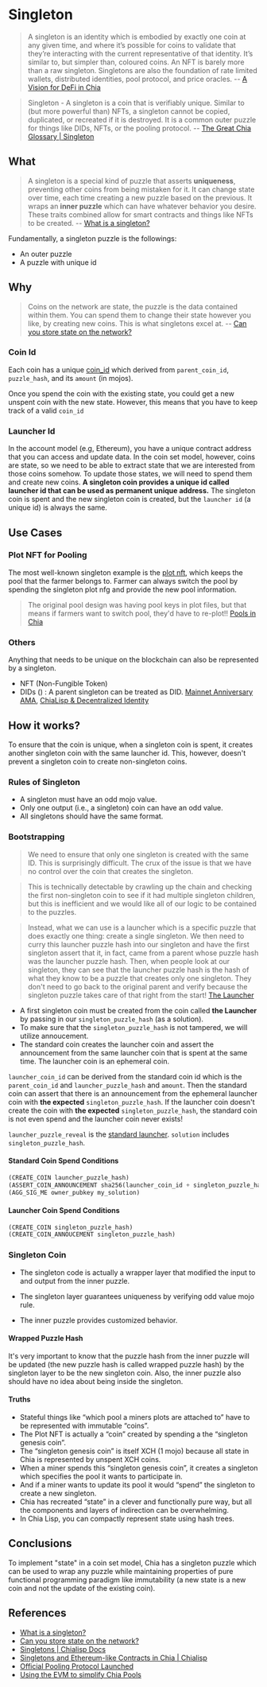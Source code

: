 # Singleton

> A singleton is an identity which is embodied by exactly one coin at any given time, and where it’s possible for coins to validate that they’re interacting with the current representative of that identity. It’s similar to, but simpler than, coloured coins. An NFT is barely more than a raw singleton. Singletons are also the foundation of rate limited wallets, distributed identities, pool protocol, and price oracles. -- [A Vision for DeFi in Chia](https://www.chia.net/2021/07/13/a-vision-for-defi-in-chia.en.html)

> Singleton - A singleton is a coin that is verifiably unique. Similar to (but more powerful than) NFTs, a singleton cannot be copied, duplicated, or recreated if it is destroyed. It is a common outer puzzle for things like DIDs, NFTs, or the pooling protocol. -- [The Great Chia Glossary | Singleton](https://chialisp.com/docs/glossary)

## What
> A singleton is a special kind of puzzle that asserts **uniqueness**, preventing other coins from being mistaken for it. It can change state over time, each time creating a new puzzle based on the previous. It wraps an **inner puzzle** which can have whatever behavior you desire. These traits combined allow for smart contracts and things like NFTs to be created. -- [What is a singleton?](https://developers.chia.net/t/what-is-a-singleton/87)


Fundamentally, a singleton puzzle is the followings:
- An outer puzzle
- A puzzle with unique id

## Why
> Coins on the network are state, the puzzle is the data contained within them. You can spend them to change their state however you like, by creating new coins. This is what singletons excel at. -- [Can you store state on the network?](https://developers.chia.net/t/can-you-store-state-on-the-network/84)

### Coin Id
Each coin has a unique [coin_id](../COIN_ID.md) which derived from `parent_coin_id`, `puzzle_hash`, and its `amount` (in mojos). 

Once you spend the coin with the existing state, you could get a new unspent coin with the new state. However, this means that you have to keep track of a valid `coin_id`

### Launcher Id
In the account model (e.g, Ethereum), you have a unique contract address that you can access and update data. In the coin set model, however, coins are state, so we need to be able to extract state that we are interested from those coins somehow. To update those states, we will need to spend them and create new coins. **A singleton coin provides a unique id called launcher id that can be used as permanent unique address.** The singleton coin is spent and the new singleton coin is created, but the `launcher id` (a unique id) is always the same.

## Use Cases

### Plot NFT for Pooling
The most well-known singleton example is the [plot nft](https://github.com/Chia-Network/chia-blockchain/wiki/Pooling-FAQ#what-is-a-plot-nft), which keeps the pool that the farmer belongs to. Farmer can always switch the pool by spending the singleton plot nfg and provide the new pool information. 

> The original pool design was having pool keys in plot files, but that means if farmers want to switch pool, they'd have to re-plot!! [Pools in Chia](https://www.chia.net/2020/11/10/pools-in-chia.html)

### Others

Anything that needs to be unique on the blockchain can also be represented by a singleton.

- NFT (Non-Fungible Token) 
- DIDs () : A parent singleton can be treated as DID. [Mainnet Anniversary AMA](https://youtu.be/8tXkrMs1flg?t=3206), [ChiaLisp & Decentralized Identity](https://www.youtube.com/watch?v=zAG9KeMTZw8)


## How it works?

To ensure that the coin is unique, when a singleton coin is spent, it creates another singleton coin with the same launcher id. This, however, doesn't prevent a singleton coin to create non-singleton coins.

### Rules of Singleton
- A singleton must have an odd mojo value.
- Only one output (i.e., a singleton) coin can have an odd value.
- All singletons should have the same format.

### Bootstrapping

> We need to ensure that only one singleton is created with the same ID. This is surprisingly difficult. The crux of the issue is that we have no control over the coin that creates the singleton. 

> This is technically detectable by crawling up the chain and checking the first non-singleton coin to see if it had multiple singleton children, but this is inefficient and we would like all of our logic to be contained to the puzzles.

> Instead, what we can use is a launcher which is a specific puzzle that does exactly one thing: create a single singleton. We then need to curry this launcher puzzle hash into our singleton and have the first singleton assert that it, in fact, came from a parent whose puzzle hash was the launcher puzzle hash. Then, when people look at our singleton, they can see that the launcher puzzle hash is the hash of what they know to be a puzzle that creates only one singleton. They don't need to go back to the original parent and verify because the singleton puzzle takes care of that right from the start!
[The Launcher](https://chialisp.com/docs/puzzles/singletons#the-launcher)

- A first singleton coin must be created from the coin called **the Launcher** by passing in our `singleton_puzzle_hash` (as a solution).
- To make sure that the `singleton_puzzle_hash` is not tampered, we will utilize annoucement.
- The standard coin creates the launcher coin and assert the announcement from the same launcher coin that is spent at the same time. The launcher coin is an ephemeral coin.

`launcher_coin_id` can be derived from the standard coin id which is the `parent_coin_id` and `launcher_puzzle_hash` and `amount`. Then the standard coin can assert that there is an announcement from the ephemeral launcher coin with **the expected** `singleton_puzzle_hash`. If the launcher coin doesn't create the coin with **the expected** `singleton_puzzle_hash`, the standard coin is not even spend and the launcher coin never exists!

`launcher_puzzle_reveal` is the [standard launcher](https://github.com/Chia-Network/chia-blockchain/blob/main/chia/wallet/puzzles/singleton_launcher.clvm). `solution` includes `singleton_puzzle_hash`.


#### Standard Coin Spend Conditions
```lisp
(CREATE_COIN launcher_puzzle_hash)
(ASSERT_COIN_ANNOUNCEMENT sha256(launcher_coin_id + singleton_puzzle_hash))
(AGG_SIG_ME owner_pubkey my_solution)
```
#### Launcher Coin Spend Conditions
```lisp
(CREATE_COIN singleton_puzzle_hash)
(CREATE_COIN_ANNOUCEMENT singleton_puzzle_hash)
```

### Singleton Coin

- The singleton code is actually a wrapper layer that modified the input to and output from the inner puzzle.

- The singleton layer guarantees uniqueness by verifying odd value mojo rule.
- The inner puzzle provides customized behavior.

#### Wrapped Puzzle Hash
It's very important to know that the puzzle hash from the inner puzzle will be updated (the new puzzle hash is called wrapped puzzle hash) by the singleton layer to be the new singleton coin. Also, the inner puzzle also should have no idea about being inside the singleton. 

#### Truths










- Stateful things like “which pool a miners plots are attached to” have to be represented with immutable “coins”. 
- The Plot NFT is actually a “coin” created by spending a the “singleton genesis coin”. 
- The “singleton genesis coin” is itself XCH (1 mojo) because all state in Chia is represented by unspent XCH coins. 
- When a miner spends this “singleton genesis coin”, it creates a singleton which specifies the pool it wants to participate in. 
- And if a miner wants to update its pool it would “spend” the singleton to create a new singleton. 
- Chia has recreated “state” in a clever and functionally pure way, but all the components and layers of indirection can be overwhelming.
- In Chia Lisp, you can compactly represent state using hash trees.

## Conclusions

To implement "state" in a coin set model, Chia has a singleton puzzle which can be used to wrap any puzzle while maintaining properties of pure functional programming paradigm like immutability (a new state is a new coin and not the update of the existing coin). 


## References

- [What is a singleton?](https://developers.chia.net/t/what-is-a-singleton/87)
- [Can you store state on the network?](https://developers.chia.net/t/can-you-store-state-on-the-network/84)
- [Singletons | Chialisp Docs](https://chialisp.com/docs/puzzles/singletons)
- [Singletons and Ethereum-like Contracts in Chia | Chialisp](https://www.youtube.com/watch?v=kA0l9n5SEI8)
- [Official Pooling Protocol Launched](https://www.chia.net/2021/07/07/official-pooling-launched.en.html)
- [Using the EVM to simplify Chia Pools](https://medium.com/liquidum-network/using-the-evm-to-simplify-chia-pools-d5bd696411c3)